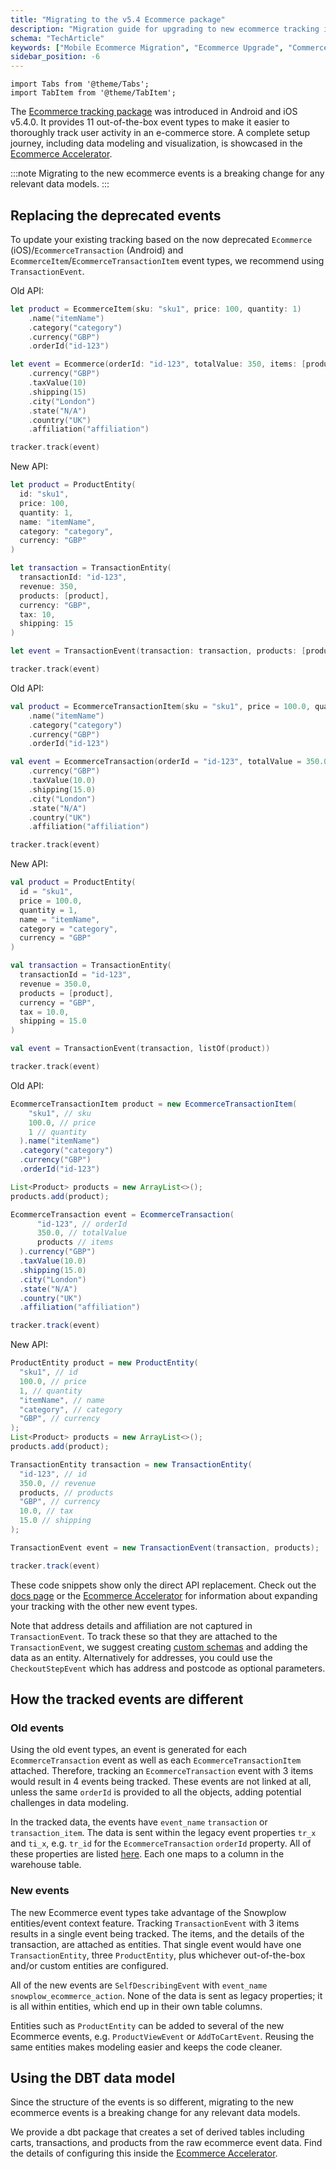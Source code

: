 ```yaml
---
title: "Migrating to the v5.4 Ecommerce package"
description: "Migration guide for upgrading to new ecommerce tracking in mobile trackers for behavioral commerce analytics."
schema: "TechArticle"
keywords: ["Mobile Ecommerce Migration", "Ecommerce Upgrade", "Commerce Migration", "Mobile Commerce", "Ecommerce Guide", "Shopping Migration"]
sidebar_position: -6
---
```


```mdx-code-block
import Tabs from '@theme/Tabs';
import TabItem from '@theme/TabItem';
```

The [Ecommerce tracking package](/docs/sources/trackers/mobile-trackers/tracking-events/ecommerce-tracking/index.md) was introduced in Android and iOS v5.4.0. It provides 11 out-of-the-box event types to make it easier to thoroughly track user activity in an e-commerce store. A complete setup journey, including data modeling and visualization, is showcased in the [Ecommerce Accelerator](https://snowplow.io/data-product-accelerators/ecommerce-analytics-dpa/).

:::note
Migrating to the new ecommerce events is a breaking change for any relevant data models.
:::

## Replacing the deprecated events

To update your existing tracking based on the now deprecated `Ecommerce` (iOS)/`EcommerceTransaction` (Android) and `EcommerceItem`/`EcommerceTransactionItem` event types, we recommend using `TransactionEvent`.

<Tabs groupId="platform" queryString>
  <TabItem value="ios" label="iOS" default>
Old API:

```swift
let product = EcommerceItem(sku: "sku1", price: 100, quantity: 1)
    .name("itemName")
    .category("category")
    .currency("GBP")
    .orderId("id-123")

let event = Ecommerce(orderId: "id-123", totalValue: 350, items: [product])
    .currency("GBP")
    .taxValue(10)
    .shipping(15)
    .city("London")
    .state("N/A")
    .country("UK")
    .affiliation("affiliation")

tracker.track(event)
```
New API:

```swift
let product = ProductEntity(
  id: "sku1",
  price: 100,
  quantity: 1,
  name: "itemName",
  category: "category",
  currency: "GBP"
)

let transaction = TransactionEntity(
  transactionId: "id-123",
  revenue: 350,
  products: [product],
  currency: "GBP",
  tax: 10,
  shipping: 15
)

let event = TransactionEvent(transaction: transaction, products: [product])

tracker.track(event)
```

  </TabItem>
  <TabItem value="android" label="Android (Kotlin)">
Old API:

```kotlin
val product = EcommerceTransactionItem(sku = "sku1", price = 100.0, quantity = 1)
    .name("itemName")
    .category("category")
    .currency("GBP")
    .orderId("id-123")

val event = EcommerceTransaction(orderId = "id-123", totalValue = 350.0, items = listOf(product))
    .currency("GBP")
    .taxValue(10.0)
    .shipping(15.0)
    .city("London")
    .state("N/A")
    .country("UK")
    .affiliation("affiliation")

tracker.track(event)
```
New API:

```kotlin
val product = ProductEntity(
  id = "sku1",
  price = 100.0,
  quantity = 1,
  name = "itemName",
  category = "category",
  currency = "GBP"
)

val transaction = TransactionEntity(
  transactionId = "id-123",
  revenue = 350.0,
  products = [product],
  currency = "GBP",
  tax = 10.0,
  shipping = 15.0
)

val event = TransactionEvent(transaction, listOf(product))

tracker.track(event)
```

  </TabItem>
  <TabItem value="android-java" label="Android (Java)">
Old API:

```java
EcommerceTransactionItem product = new EcommerceTransactionItem(
    "sku1", // sku
    100.0, // price
    1 // quantity
  ).name("itemName")
  .category("category")
  .currency("GBP")
  .orderId("id-123")

List<Product> products = new ArrayList<>();
products.add(product);

EcommerceTransaction event = EcommerceTransaction(
      "id-123", // orderId
      350.0, // totalValue
      products // items
  ).currency("GBP")
  .taxValue(10.0)
  .shipping(15.0)
  .city("London")
  .state("N/A")
  .country("UK")
  .affiliation("affiliation")

tracker.track(event)
```
New API:

```java
ProductEntity product = new ProductEntity(
  "sku1", // id
  100.0, // price
  1, // quantity
  "itemName", // name
  "category", // category
  "GBP", // currency
);
List<Product> products = new ArrayList<>();
products.add(product);

TransactionEntity transaction = new TransactionEntity(
  "id-123", // id
  350.0, // revenue
  products, // products
  "GBP", // currency
  10.0, // tax
  15.0 // shipping
);

TransactionEvent event = new TransactionEvent(transaction, products);

tracker.track(event)
```
  </TabItem>
</Tabs>

These code snippets show only the direct API replacement. Check out the [docs page](/docs/sources/trackers/mobile-trackers/tracking-events/ecommerce-tracking/index.md) or the [Ecommerce Accelerator](https://snowplow.io/data-product-accelerators/ecommerce-analytics-dpa/) for information about expanding your tracking with the other new event types.

Note that address details and affiliation are not captured in `TransactionEvent`. To track these so that they are attached to the `TransactionEvent`, we suggest creating [custom schemas](/docs/sources/trackers/mobile-trackers/custom-tracking-using-schemas/index.md) and adding the data as an entity. Alternatively for addresses, you could use the `CheckoutStepEvent` which has address and postcode as optional parameters.

## How the tracked events are different

### Old events
Using the old event types, an event is generated for each `EcommerceTransaction` event as well as each `EcommerceTransactionItem` attached. Therefore, tracking an `EcommerceTransaction` event with 3 items would result in 4 events being tracked. These events are not linked at all, unless the same `orderId` is provided to all the objects, adding potential challenges in data modeling.

In the tracked data, the events have `event_name` `transaction` or `transaction_item`. The data is sent within the legacy event properties `tr_x` and `ti_x`, e.g. `tr_id` for the `EcommerceTransaction` `orderId` property. All of these properties are listed [here](/docs/events/index.md). Each one maps to a column in the warehouse table.

### New events
The new Ecommerce event types take advantage of the Snowplow entities/event context feature. Tracking `TransactionEvent` with 3 items results in a single event being tracked. The items, and the details of the transaction, are attached as entities. That single event would have one `TransactionEntity`, three `ProductEntity`, plus whichever out-of-the-box and/or custom entities are configured.

All of the new events are `SelfDescribingEvent` with `event_name` `snowplow_ecommerce_action`. None of the data is sent as legacy properties; it is all within entities, which end up in their own table columns.

Entities such as `ProductEntity` can be added to several of the new Ecommerce events, e.g. `ProductViewEvent` or `AddToCartEvent`. Reusing the same entities makes modeling easier and keeps the code cleaner.

## Using the DBT data model

Since the structure of the events is so different, migrating to the new ecommerce events is a breaking change for any relevant data models.

We provide a dbt package that creates a set of derived tables including carts, transactions, and products from the raw ecommerce event data. Find the details of configuring this inside the [Ecommerce Accelerator](https://snowplow.io/data-product-accelerators/ecommerce-analytics-dpa/).
